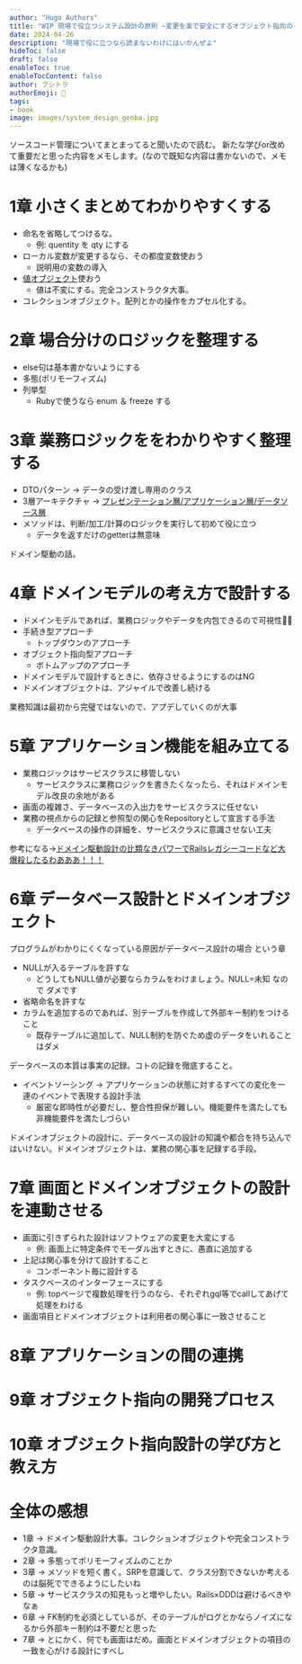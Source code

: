 ```yaml
---
author: "Hugo Authors"
title: "WIP 現場で役立つシステム設計の原則 ~変更を楽で安全にするオブジェクト指向の実践技法"
date: 2024-04-26
description: "現場で役に立つなら読まないわけにはいかんぜよ"
hideToc: false
draft: false
enableToc: true
enableTocContent: false
author: ブシトラ
authorEmoji: 🐯
tags:
- book
image: images/system_design_genba.jpg
---
```


ソースコード管理についてまとまってると聞いたので読む。
新たな学びor改めて重要だと思った内容をメモします。(なので既知な内容は書かないので、メモは薄くなるかも)

# 1章 小さくまとめてわかりやすくする

- 命名を省略してつけるな。
  - 例: quentity を qty にする
- ローカル変数が変更するなら、その都度変数使おう
  - 説明用の変数の導入
- [値オブジェクト](https://zenn.dev/yamachan0625/books/ddd-hands-on/viewer/chapter8_value_object#%E5%80%A4%E3%82%AA%E3%83%96%E3%82%B8%E3%82%A7%E3%82%AF%E3%83%88%E3%81%A8%E3%81%AF)使おう
  - 値は不変にする。完全コンストラクタ大事。
- コレクションオブジェクト。配列とかの操作をカプセル化する。

# 2章 場合分けのロジックを整理する

- else句は基本書かないようにする
- 多態(ポリモーフィズム)
- 列挙型
  - Rubyで使うなら enum ＆ freeze する

# 3章 業務ロジックををわかりやすく整理する

- DTOパターン → データの受け渡し専用のクラス
- 3層アーキテクチャ → [プレゼンテーション層/アプリケーション層/データソース層](https://qiita.com/os1ma/items/7a229585ebdd8b7d86c2#mvc-%E3%81%A8-3-%E5%B1%A4%E3%81%AF%E3%81%A9%E3%81%A3%E3%81%A1%E3%82%92%E3%82%84%E3%82%8C%E3%81%B0%E3%81%84%E3%81%84%E3%81%AE-)
- メソッドは、判断/加工/計算のロジックを実行して初めて役に立つ
  - データを返すだけのgetterは無意味

ドメイン駆動の話。

# 4章 ドメインモデルの考え方で設計する

- ドメインモデルであれば、業務ロジックやデータを内包できるので可視性🙆‍♀
- 手続き型アプローチ
  - トップダウンのアプローチ
- オブジェクト指向型アプローチ
  - ボトムアップのアプローチ
- ドメインモデルで設計するときに、依存させるようにするのはNG
- ドメインオブジェクトは、アジャイルで改善し続ける

業務知識は最初から完璧ではないので、アプデしていくのが大事

# 5章 アプリケーション機能を組み立てる

- 業務ロジックはサービスクラスに移管しない
  - サービスクラスに業務ロジックを書きたくなったら、それはドメインモデル改良の余地がある
- 画面の複雑さ、データベースの入出力をサービスクラスに任せない
- 業務の視点からの記録と参照型の関心をRepositoryとして宣言する手法
  - データベースの操作の詳細を、サービスクラスに意識させない工夫

参考になる→[ドメイン駆動設計の比類なきパワーでRailsレガシーコードなど大爆殺したるわあああ！！！](https://qiita.com/MinoDriven/items/3c7db287e2c66f36589a)

# 6章 データベース設計とドメインオブジェクト

プログラムがわかりにくくなっている原因がデータベース設計の場合 という章

- NULLが入るテーブルを許すな
  - どうしてもNULL値が必要ならカラムをわけましょう。NULL=未知 なので ダメです
- 省略命名を許すな
- カラムを追加するのであれば、別テーブルを作成して外部キー制約をつけること
  - 既存テーブルに追加して、NULL制約を防ぐため虚のデータをいれることはダメ

データベースの本質は事実の記録。コトの記録を徹底すること。

- イベントソーシング → アプリケーションの状態に対するすべての変化を一連のイベントで表現する設計手法
  - 厳密な即時性が必要だし、整合性担保が難しい。機能要件を満たしても非機能要件を満たしづらい

ドメインオブジェクトの設計に、データベースの設計の知識や都合を持ち込んではいけない。ドメインオブジェクトは、業務の関心事を記録する手段。

# 7章 画面とドメインオブジェクトの設計を連動させる

- 画面に引きずられた設計はソフトウェアの変更を大変にする
  - 例: 画面上に特定条件でモーダル出すときに、愚直に追加する
- 上記は関心事を分けて設計すること
  - コンポーネント毎に設計する
- タスクベースのインターフェースにする
  - 例: topページで複数処理を行うのなら、それぞれgql等でcallしてあげて処理をわける
- 画面項目とドメインオブジェクトは利用者の関心事に一致させること

# 8章 アプリケーションの間の連携

# 9章 オブジェクト指向の開発プロセス

# 10章 オブジェクト指向設計の学び方と教え方

# 全体の感想

- 1章 → ドメイン駆動設計大事。コレクションオブジェクトや完全コンストラクタ意識。
- 2章 → 多態ってポリモーフィズムのことか
- 3章 → メソッドを短く書く。SRPを意識して、クラス分割できないか考えるのは脳死でできるようにしたいね
- 5章 → サービスクラスの知見もっと増やしたい。Rails×DDDは避けるべきやなぁ
- 6章 → FK制約を必須としているが、そのテーブルがログとかならノイズになるから外部キー制約は不要だと思った
- 7章 → とにかく、何でも画面はだめ。画面とドメインオブジェクトの項目の一致を心がける設計にすべし